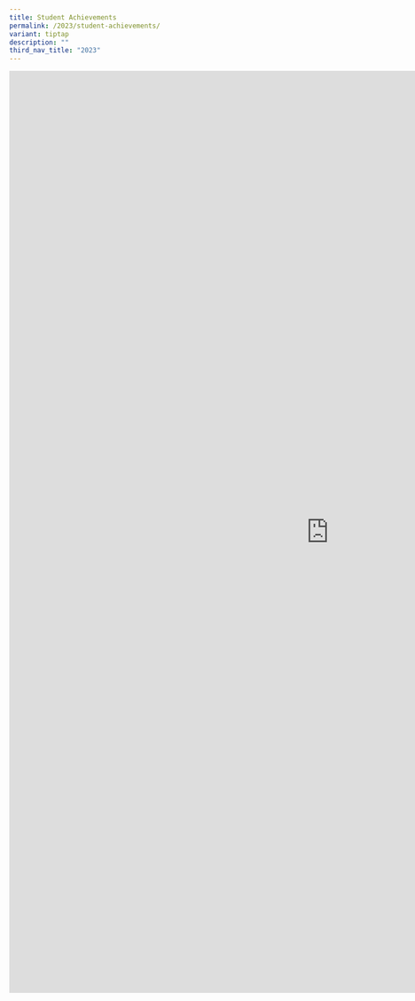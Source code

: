 ```yaml
---
title: Student Achievements
permalink: /2023/student-achievements/
variant: tiptap
description: ""
third_nav_title: "2023"
---
```

<div class="iframe-wrapper">
<iframe height="1661" width="1152" allowfullscreen="true" frameborder="0" src="https://docs.google.com/presentation/d/e/2PACX-1vQQHHKQpx5r8bLo1nYBUDA_P7nBOigrw1KSDYPFYMJFVZv7Xo06b4NtNi-yJCOzc-3TfwSET7YJVIep/embed?start=true&amp;loop=true&amp;delayms=10000"></iframe>
</div>
<p></p>